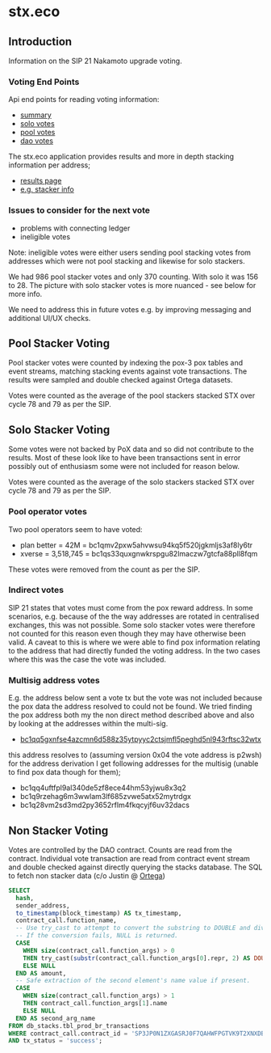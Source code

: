 # stx.eco

## Introduction

Information on the SIP 21 Nakamoto upgrade voting.

### Voting End Points

Api end points for reading voting information:

- [summary](https://mainnet.bridge.sbtc.tech/bridge-api/v1/dao/results/summary)
- [solo votes](https://mainnet.bridge.sbtc.tech/bridge-api/v1/dao/votes-solo)
- [pool votes](https://mainnet.bridge.sbtc.tech/bridge-api/v1/dao/votes-pool)
- [dao votes](https://mainnet.bridge.sbtc.tech/bridge-api/v1/dao/results/non-stackers)

The stx.eco application provides results and more in depth stacking information per address;

- [results page](https://stx.eco/dao/proposals/SP3JP0N1ZXGASRJ0F7QAHWFPGTVK9T2XNXDB908Z.bdp001-sip-021-nakamoto/results?method=1)
- [e.g. stacker info](https://stx.eco/stacker-info/SP0ATPX8ZDQT2SZE61EGC4GVSY4MN6G17WPDKP8M)

### Issues to consider for the next vote

- problems with connecting ledger
- ineligible votes

Note: ineligible votes were either users sending pool stacking votes from addresses
which were not pool stacking and likewise for solo stackers.

We had 986 pool stacker votes and only 370 counting. With solo it was 156 to 28. The picture
with solo stacker votes is more nuanced - see below for more info.

We need to address this in future votes e.g. by improving messaging and additional UI/UX checks.

## Pool Stacker Voting

Pool stacker votes were counted by indexing the pox-3 pox tables and event streams,
matching stacking events against vote transactions. The results were sampled and double
checked against Ortega datasets.

Votes were counted as the average of the pool stackers stacked STX over cycle 78 and 79 as per the SIP.

## Solo Stacker Voting

Some votes were not backed by PoX data and so did not contribute to the results. Most of these
look like to have been transactions sent in error possibly out of enthusiasm some were not
included for reason below.

Votes were counted as the average of the solo stackers stacked STX over cycle 78 and 79 as per the SIP.


### Pool operator votes

Two pool operators seem to have voted:

- plan better = 42M = bc1qmv2pxw5ahvwsu94kq5f520jgkmljs3af8ly6tr
- xverse = 3,518,745 = bc1qs33quxgnwkrspgu82lmaczw7gtcfa88pll8fqm

These votes were removed from the count as per the SIP.

### Indirect votes

SIP 21 states that votes must come from the pox reward address. In some scenarios, e.g. because of the
the way addresses are rotated in centralised exchanges, this was not possible.
Some solo stacker votes were therefore not counted for this reason even though they may have
otherwise been valid. A caveat to this is where we were able to find pox information relating to the
address that had directly funded the voting address. In the two cases where this was the
case the vote was included.

### Multisig address votes

E.g. the address below sent a vote tx but the vote was not included because the pox data the address
resolved to could not be found. We tried finding the pox address both my the non direct method
described above and also by looking at the addresses within the multi-sig.

- [bc1qq5gxnfse4azcmn6d588z35ytpyyc2ctsjmfl5peghd5nl943rftsc32wtx](https://mainnet.bridge.sbtc.tech/bridge-api/v1/dao/results/solo-multisig/bc1qq5gxnfse4azcmn6d588z35ytpyyc2ctsjmfl5peghd5nl943rftsc32wtx)

this address resolves to (assuming version 0x04 the vote address is p2wsh) for the address derivation I get following addresses for the multisig (unable to find pox data though for them);

- bc1qq4uftfpl9al340de5zf8ece44hm53yjwu8x3q2
- bc1q9rzehag6m3wwlam3lf685zvwe5atx52mytrdgx
- bc1q28vm2sd3md2py3652rflm4fkqcyjf6uv32dacs

## Non Stacker Voting

Votes are controlled by the DAO contract. Counts are read from the contract. Individual
vote transaction are read from contract event stream and double checked against directly
querying the stacks database. The SQL to fetch non stacker data (c/o Justin @ [Ortega](https://app.ortege.ai/))

```sql
SELECT 
  hash,
  sender_address,
  to_timestamp(block_timestamp) AS tx_timestamp,
  contract_call.function_name,
  -- Use try_cast to attempt to convert the substring to DOUBLE and divide by 1e6.
  -- If the conversion fails, NULL is returned.
  CASE 
    WHEN size(contract_call.function_args) > 0 
    THEN try_cast(substr(contract_call.function_args[0].repr, 2) AS DOUBLE) / 1e6
    ELSE NULL 
  END AS amount,
  -- Safe extraction of the second element's name value if present.
  CASE 
    WHEN size(contract_call.function_args) > 1 
    THEN contract_call.function_args[1].name 
    ELSE NULL 
  END AS second_arg_name
FROM db_stacks.tbl_prod_br_transactions
WHERE contract_call.contract_id = 'SP3JP0N1ZXGASRJ0F7QAHWFPGTVK9T2XNXDB908Z.bde007-snapshot-proposal-voting'
AND tx_status = 'success';
```
